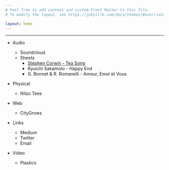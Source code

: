 ```yaml
---
# Feel free to add content and custom Front Matter to this file.
# To modify the layout, see https://jekyllrb.com/docs/themes/#overriding-theme-defaults

layout: home
---
```

---
- Audio
  - Soundcloud
  - Sheets
      - [Stephen Corwin - Tea Song](/sheets/stephen-corwin-tea-song.pdf)
      - Ryuichi Sakamoto - Happy End
      - G. Bonnet & R. Romanelli - Amour, Emoi et Vous 

- Physical
  - Nilzo Tees 

- Web
  - CityGrows 

- Links
  - Medium
  - Twitter
  - Email

- Video
  - Plastics 

